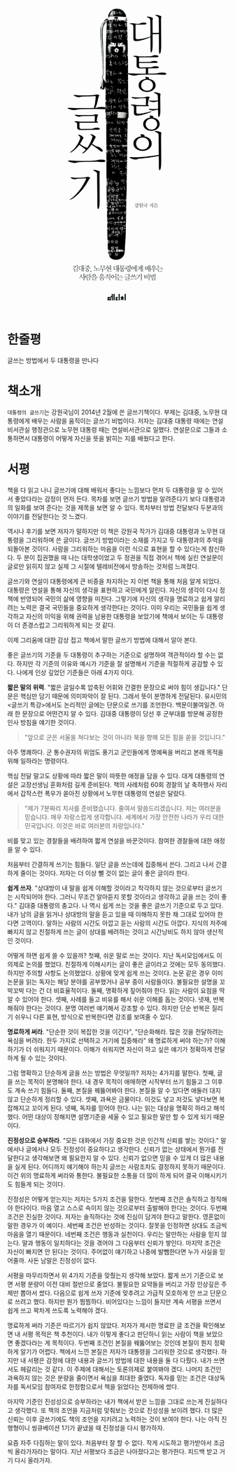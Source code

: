 <!-- markdownlint-disable MD025 MD036 MD041 -->

![대통령의 글쓰기](cover.jpg)

# 한줄평

글쓰는 방법에서 두 대통령을 만나다

# 책소개

`대통령의 글쓰기`는 강원국님이 2014년 2월에 쓴 글쓰기책이다. 부제는 김대중, 노무현 대통령에게 배우는 사람을 움직이는 글쓰기 비법이다. 저자는 김대중 대통령 때에는 연설비서관실 행정관으로 노무현 대통령 때는 연설비서관으로 일했다. 연설문으로 그들과 소통하면서 대통령이 어떻게 자신을 뜻을 밝히는 지를 배웠다고 한다.

# 서평

책을 다 읽고 나니 글쓰기에 대해 배워서 좋다는 느낌보다 먼저 두 대통령을 알 수 있어서 좋았다라는 감정이 먼저 든다. 목차를 보면 글쓰기 방법을 알려준다기 보다 대통령과의 일화를 보여 준다는 것을 제목을 보면 알 수 있다. 목차부터 방법 전달보다 두분과의 이야기를 전달한다는 것 느겼다.

역시나 후기를 보면 저자가 말하지만 이 책은 강원국 작가가 김대중 대통령과 노무현 대통령을 그리워하며 쓴 글이다. 글쓰기 방법이라는 소재를 가지고 두 대통령과의 추억을 되돌아본 것이다. 사람을 그리워하는 마음을 이런 식으로 표현을 할 수 있다는게 참신하다. 두 분이 집권했을 때 나는 대학생이었고 두 정권을 직접 겪어서 책에 실린 연설문이 글로만 읽히지 않고 실제 그 시절에 텔레비전에서 방송하는 것처럼 느껴졌다.

글쓰기와 연설이 대통령에게 큰 비중을 차지하는 지 이번 책을 통해 처음 알게 되었다. 대통령은 연설을 통해 자신의 생각을 표현하고 국민에게 알린다. 자신의 생각이 다시 정책에 반영되어 국민의 삶에 영향을 미친다. 그렇기에 자신의 생각을 명료하고 쉽게 알리려는 노력은 결국 국민들을 중요하게 생각한다는 것이다. 이미 우리는 국민들을 쉽게 생각하고 자신의 이익을 위해 권력을 남용한 대통령을 보았기에 책에서 보이는 두 대통령이 더 존경스럽고 그리워하게 되는 것 같다.

이제 그리움에 대한 감상 접고 책에서 말한 글쓰기 방법에 대해서 알아 본다.

좋은 글쓰기의 기준을 두 대통령이 추구하는 기준으로 설명하여 객관적이라 할 수는 없다. 하지만 각 기준의 이유와 예시가 기준을 잘 설명해서 기준을 적절하게 공감할 수 있다. 나에게 인상 깊었던 기준들은 아래 4가지 이다.

**짧은 말의 위력**. "짧은 글일수록 압축된 어휘와 간결한 문장으로 써야 힘이 생깁니다." 단문은 핵심만 담기 때문에 의미파악이 잘 된다. 그래서 뜻이 분명하게 전달된다. 유시민의 <글쓰기 특강>에서도 논리적인 글에는 단문으로 쓰기를 조언한다. 백문이불여일견. 아래 한 문장으로 어떤건지 알 수 있다. 김대중 대통령이 당선 후 군부대를 방문해 공정한 인사 방침을 얘기한 것이다.

> "앞으로 군은 서울을 쳐다보는 것이 아니라 북을 향해 모든 힘을 쏟을 것입니다."

아주 명쾌하다. 군 통수권자의 위엄도 풍기고 군인들에게 명예욕을 버리고 본래 목적을 위해 일하라는 명령이다.

핵심 전달 말고도 상황에 따라 짧은 말이 따뜻한 애정을 담을 수 있다. 대게 대통령의 연설은 교장선생님 훈화처럼 길게 준비된다. 책의 사례처럼 60회 경찰의 날 축하행사 자리에서 갑작스런 폭우가 쏟아진 상황에서 노무현 대통령의 연설은 달랐다.

> "제가 7분짜리 치사를 준비했습니다. 줄여서 말씀드리겠습니다. 저는 여러분을 믿습니다. 매우 자랑스럽게 생각합니다. 세계에서 가장 안전한 나라가 우리 대한민국입니다. 이것은 바로 여러분의 자랑입니다."

비를 맞고 있는 경찰들을 배려하여 짧게 연설을 바꾼것이다. 참여한 경찰들에 대한 애정을 알 수 있다.

처음부터 간결하게 쓰기는 힘들다. 일단 글을 쓰는데에 집중해서 쓴다. 그리고 나서 간결하게 줄이는 것이다. 저자는 더 이상 뺄 것이 없는 글이 좋은 글이라 한다.

**쉽게 쓰자**. "상대방이 내 말을 쉽게 이해할 것이라고 착각하지 않는 것으로부터 글쓰기는 시작되어야 한다. 그러니 무조건 알아듣지 못할 것이라고 생각하고 글을 쓰는 것이 좋다." 김대중 대통령의 충고다. 나 역시 쉽게 쓰는 것을 좋은 글쓰기 기준으로 두고 있다. 내가 남의 글을 읽거나 상대방의 말을 듣고 있을 때 이해하지 못한 채 그대로 있어야 한다면 고역이다. 말하는 사람의 시간도 아깝고 듣는 사람의 시간도 아깝다. 지식의 저주에 빠지지 않고 친절하게 쓰는 글이 상대를 배려하는 것이고 시간낭비도 하지 않아 생산적인 것이다.

어떻게 하면 쉽게 쓸 수 있을까? 첫째, 쉬운 말로 쓰는 것이다. 지난 독서모임에서도 이 의제로 논의를 했었다. 친절하게 이해시키는 글이 좋은 글이라고 것에는 모두 동의했다. 하지만 주의할 사항도 논의했었다. 상황에 맞게 쉽게 쓰는 것이다. 논문 같은 경우 이미 논문을 읽는 독자는 해당 분야를 공부했거나 공부 중이 사람들이다. 불필요한 설명을 꼬박꼬박 다는 건 더 비효율적이다. 둘째, 명확하게 짚어줘야 한다. 읽는 사람이 요점을 딱 알 수 있어야 한다. 셋째, 사례를 들고 비유를 해서 쉬운 이해를 돕는 것이다. 넷재, 반복해줘야 한다는 것이다. 분명 여러번 얘기해서 강조할 수 있다. 하지만 단순 반복은 질리기 쉬우니 다른 표현, 방식으로 반복한다면 강조를 보여줄 수 있다.

**명료하게 써라**. "단순한 것이 복잡한 것을 이긴다", "단순화해라. 많은 것을 전달하려는 욕심을 버려라. 한두 가지로 선택하고 거기에 집중해라" 왜 명료하게 써야 하는가? 이해하기가 더 쉬워지기 때문이다. 이해가 쉬워지면 자신이 하고 싶은 얘기가 정확하게 전달하게 될 수 있는 것이다.

그럼 명확하고 단순하게 글을 쓰는 방법은 무엇일까? 저자는 4가지를 말한다. 첫째, 글을 쓰는 목적이 분명해야 한다. 내 경우 목적이 애매하면 시작부터 쓰기 힘들고 그 이후도 계속 쓰기 힘들다. 둘째, 본질을 꿰뚫어봐야 한다. 본질을 알 수 있다면 애둘러 대지 않고 단순하게 정리할 수 있다. 셋째, 과욕은 금물이다. 이것도 넣고 저것도 넣다보면 복잡해지고 꼬이게 된다. 넷째, 독자를 믿어야 한다. 나는 읽는 대상을 명확히 하라고 해석했다. 어떤 대상이 정해지면 설명기준을 세울 수 있고 필요한 말만 할 수 있게 되기 때문이다.

**진정성으로 승부하라**. "모든 대화에서 가장 중요한 것은 인간적 신뢰를 쌓는 것이다." 말에서나 글에서나 모두 진정성이 중요하다고 생각한다. 신뢰가 없는 상태에서 뭔가를 전달한다고 생각해보면 왜 필요한지 알 수 있다. 신뢰가 없으면 믿을 수 있게 더 많은 내용을 실게 된다. 어디까지 얘기해야 하는지 글쓰는 사람조차도 결정하지 못하기 때문이다. 이건 위의 명료하게 써라와 통한다. 불필요한 소통을 더 많이 하게 되어 결국 이해시키기도 힘들게 되는 것이다.

진정성은 어떻게 얻는지는 저자는 5가지 조건을 말한다. 첫번째 조건은 솔직하고 정직해야 한다이다. 마음 열고 스스로 속이지 않는 것으로부터 출발해야 한다는 것이다. 두번째 조건은 진실한 것이다. 저자는 솔직하다는 것에 진심이 담겨야 한다고 말한다. 영혼없이 말한 경우가 이 예이다. 세번째 조건은 반성하는 것이다. 잘못을 인정하면 상대도 조금씩 마음을 열기 때문이다. 네번째 조건은 행동과 실천이다. 우리는 말만하는 사람을 믿지 않는다. 말과 행동이 일치하다는 것을 겪어야 그 다음부터 신뢰가 쌓인다. 마지막 조건은 자신이 빠지면 안 된다는 것이다. 주어없이 얘기하고 나중에 발뺌한다면 누가 사실을 믿어줄까. 사돈 남말은 진정성이 없다.

서평을 마무리하면서 위 4가지 기준을 맞췄는지 생각해 보았다. 짧게 쓰기 기준으로 보면 서평 분량이 이전 대비 절반으로 줄었다. 불필요한 요약들을 버리고 가장 인상깊은 주제만 뽑아서 썼다. 다음으로 쉽게 쓰자 기준에 맞추려고 가급적 모호하게 안 쓰고 단문으로 쓰려고 했다. 하지만 뭔가 찜찜하다. 비어있다는 느낌이 들지만 계속 서평을 쓰면서 쉽게 쓰고 꽉차게 쓰도록 노력해야 겠다.

명료하게 써라 기준은 따르기가 쉽지 않았다. 저자가 제시한 명료한 글 조건을 확인해보면 내 서평 목적은 책 추천이다. 내가 이렇게 좋다고 판단하니 읽는 사람이 책을 보았으면 좋겠다라는 게 목적이다. 두번째 조건인 본질을 꿰뚫어보는 것인데 본질이 뭔지 정확하게 알기가 어렵다. 책에서 느낀 본질은 저자가 대통령을 그리워한 것으로 생각했다. 하지만 내 서평은 감정에 대한 내용과 글쓰기 방법에 대한 내용을 둘 다 다뤘다. 내가 쓰면서도 헤갈리는 것 같다. 이 주제에 대해서는 토론의제로 붙여봐야 겠다. 나머지 조건인 과욕하지 않는 것은 분량을 줄이면서 욕심을 최대한 줄였다. 독자를 믿는 조건은 대상독자를 독서모임 참여자로 한정함으로서 책을 읽었다는 전제하에 썼다.

마지막 기준인 진성성으로 승부하라는 내가 책에서 받은 느낌을 그대로 쓰는게 진실하다고 생각했다. 또 책의 조언을 지금처럼 맞춰보는 것으로 진성성을 보이려 했다. 더 많은 신뢰는 이후 글쓰기에도 책의 조언을 지키려고 노력하는 것이 보여야 한다. 나는 아직 진행형이니 씽큐베이션 1기가 끝냈을 때 진정성을 다시 평가하자.

요즘 자주 다짐하는 말이 있다. 처음부터 잘 할 수 없다. 작게 시도하고 평가받아서 조금씩 올라가자라는 말이다. 지난 서평보다 조금은 나아졌다고는 평가한다. 피드백 받고 거기 다시 올라가자.